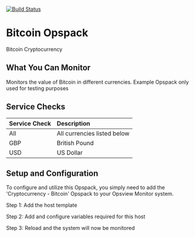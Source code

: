 [![Build Status](https://travis-ci.org/GBedenko/cryptocurrency-bitcoin.svg?branch=master)](https://travis-ci.org/GBedenko/cryptocurrency-bitcoin)

# Bitcoin Opspack

Bitcoin Cryptocurrency

## What You Can Monitor

Monitors the value of Bitcoin in different currencies. Example Opspack only used for testing purposes

## Service Checks

| Service Check | Description |
|:------------- |:----------- |
| All | All currencies listed below |
| GBP | British Pound |
| USD | US Dollar |

## Setup and Configuration

To configure and utilize this Opspack, you simply need to add the 'Cryptocurrency - Bitcoin' Opspack to your Opsview Monitor system.

Step 1: Add the host template

Step 2: Add and configure variables required for this host

Step 3: Reload and the system will now be monitored
